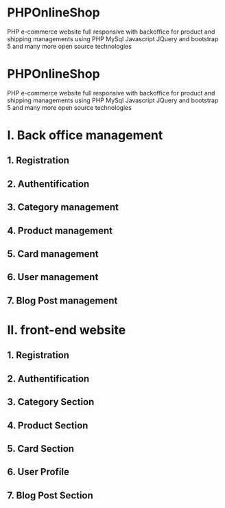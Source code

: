 # PHPOnlineShop
PHP e-commerce website full responsive with backoffice for product and shipping managements using PHP MySql  Javascript JQuery and  bootstrap 5 and many more open source technologies

# PHPOnlineShop
PHP e-commerce website full responsive with backoffice for product and shipping managements using PHP MySql  Javascript JQuery and  bootstrap 5 and many more open source technologies

# I. Back office management 

## 1. Registration

## 2. Authentification

## 3. Category management

## 4. Product management

## 5. Card management

## 6. User management 

## 7. Blog Post management 

# II. front-end website

## 1. Registration

## 2. Authentification

## 3. Category Section

## 4. Product Section

## 5. Card Section

## 6. User Profile 

## 7. Blog Post Section 